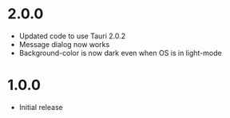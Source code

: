 # 2.0.0
- Updated code to use Tauri 2.0.2
- Message dialog now works
- Background-color is now dark even when OS is in light-mode

# 1.0.0
- Initial release
